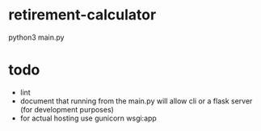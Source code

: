# retirement-calculator
python3 main.py

# todo
- lint
- document that running from the main.py will allow cli or a flask server (for development purposes)
- for actual hosting use gunicorn wsgi:app